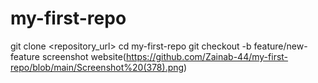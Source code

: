 # my-first-repo
git clone <repository_url>
cd my-first-repo
git checkout -b feature/new-feature
screenshot website(https://github.com/Zainab-44/my-first-repo/blob/main/Screenshot%20(378).png)
